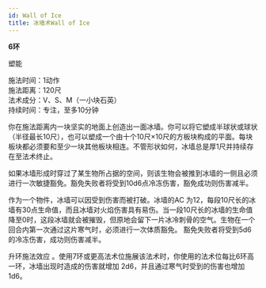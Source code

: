 ```yaml
---
id: Wall of Ice
title: 冰墙术Wall of Ice
---
```


**6环**

塑能

施法时间：1动作  
施法距离：120尺  
法术成分：V、S、M（一小块石英）  
持续时间：专注，至多10分钟  


你在施法距离内一块坚实的地面上创造出一面冰墙。你可以将它塑成半球状或球状（半径最长10尺），也可以塑成一个由十个10尺×10尺的方板块构成的平面。每块板块都必须要和至少一块其他板块相连。不管形状如何，冰墙总是厚1尺并持续存在至法术终止。


如果冰墙形成时穿过了某生物所占据的空间，则该生物会被推到冰墙的一侧且必须进行一次敏捷豁免。豁免失败者将受到10d6点冷冻伤害，豁免成功则伤害减半。


作为一个物件，冰墙可以因受到伤害而被打破。冰墙的AC
为12，每段10尺长的冰墙有30点生命值，而且冰墙对火焰伤害具有易伤。当一段10尺长的冰墙的生命值降至0时，这段冰墙就会被摧毁，但原地会留下一片冰冷刺骨的空气。生物在一个回合内第一次通过这片寒气时，必须进行一次体质豁免。
豁免失败者将受到5d6的冷冻伤害，成功则伤害减半。

升环施法效应
。使用7环或更高法术位施展该法术时，你使用的法术位每比6环高一环，冰墙出现时造成的伤害就增加
2d6，并且通过寒气时受到的伤害也增加1d6。

